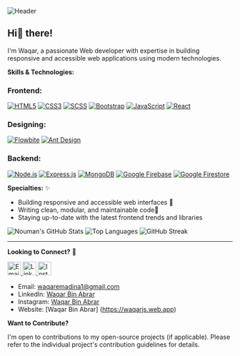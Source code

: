 ![Header](https://github.com/user-attachments/assets/8f5116f4-4b6e-4720-8be7-73eb73d46a98)


## Hi👋 there! 

I'm Waqar, a passionate Web developer with expertise in building responsive and accessible web applications using modern technologies.

**Skills & Technologies:**

### Frontend:
[![HTML5](https://img.shields.io/badge/HTML5-E34F26?style=for-the-badge&amp;logo=html5&amp;logoColor=white)](https://developer.mozilla.org/en-US/docs/Web/Guide/HTML/HTML5)
[![CSS3](https://img.shields.io/badge/CSS3-1572B6?style=for-the-badge&amp;logo=css3&amp;logoColor=white)](https://developer.mozilla.org/en-US/docs/Web/CSS)
[![SCSS](https://img.shields.io/badge/SCSS-CC6699?style=for-the-badge&amp;logo=sass&amp;logoColor=white)](https://sass-lang.com/)
[![Bootstrap](https://img.shields.io/badge/Bootstrap-563D7C?style=for-the-badge&amp;logo=bootstrap&amp;logoColor=white)](https://getbootstrap.com/)
[![JavaScript](https://img.shields.io/badge/JavaScript-F7DF1E?style=for-the-badge&amp;logo=javascript&amp;logoColor=black)](https://developer.mozilla.org/en-US/docs/Web/JavaScript)
[![React](https://img.shields.io/badge/React-61DAFB?style=for-the-badge&amp;logo=react&amp;logoColor=black)](https://reactjs.org/)

### Designing:
[![Flowbite](https://img.shields.io/badge/Flowbite-3498DB?style=for-the-badge&amp;logo=flowbite&amp;logoColor=white)](https://flowbite.com/)
[![Ant Design](https://img.shields.io/badge/Ant_Design-0170FE?style=for-the-badge&amp;logo=ant-design&amp;logoColor=white)](https://ant.design/)

### Backend:
[![Node.js](https://img.shields.io/badge/Node.js-339933?style=for-the-badge&amp;logo=node.js&amp;logoColor=white)](https://nodejs.org/en/)
[![Express.js](https://img.shields.io/badge/Express.js-000000?style=for-the-badge&amp;logo=express&amp;logoColor=white)](https://expressjs.com/)
[![MongoDB](https://img.shields.io/badge/MongoDB-47A248?style=for-the-badge&amp;logo=mongodb&amp;logoColor=white)](https://www.mongodb.com/)
[![Google Firebase](https://img.shields.io/badge/Google_Firebase-FFCA28?style=for-the-badge&amp;logo=firebase&amp;logoColor=white)](https://firebase.google.com/)
[![Google Firestore](https://img.shields.io/badge/Google_Firestore-FFCA28?style=for-the-badge&amp;logo=firestore&amp;logoColor=white)](https://firebase.google.com/docs/firestore)

**Specialties:** &#10024;

* Building responsive and accessible web interfaces &#128640;
* Writing clean, modular, and maintainable code&#128221;  
* Staying up-to-date with the latest frontend trends and libraries

![Nouman's GitHub Stats](https://github-readme-stats.vercel.app/api?username=waqaremadina1&show_icons=true&hide_title=true&count_private=true&include_all_commits=true&hide=prs&theme=radical&icon_color=ffb86c&text_color=ff79c6&bg_color=282a36)
![Top Languages](https://github-readme-stats.vercel.app/api/top-langs/?username=waqaremadina1&layout=compact&theme=radical&text_color=ff79c6&bg_color=282a36)
![GitHub Streak](https://github-readme-streak-stats.herokuapp.com/?user=waqaremadina1&theme=radical&ring=ffb86c&fire=ff79c6&currStreakLabel=ff79c6&background=282a36)

---
**Looking to Connect?** 📧

<p>
  <a href="mailto:waqaremadina15@gmail.com">
    <img src="https://img.icons8.com/fluent/48/000000/email.png" alt="Email" width="30" />
  </a>
  <a href="https://www.linkedin.com/in/waqaremadina1">
    <img src="https://img.icons8.com/fluent/48/000000/linkedin.png" alt="LinkedIn" width="30" />
  </a>
  <a href="https://www.instagram.com/your-instagram-profile">
    <img src="https://img.icons8.com/fluent/48/000000/instagram-new.png" alt="Instagram" width="30" />
  </a>
</p>

* Email: waqaremadina1@gmail.com
* LinkedIn: [Waqar Bin Abrar](https://www.linkedin.com/in/waqaremadina1)
* Instagram: [Waqar Bin Abrar](https://www.instagram.com/waqaremadina1)
* Website: [Waqar Bin Abrar] (https://waqarjs.web.app)

**Want to Contribute?**

I'm open to contributions to my open-source projects (if applicable). Please refer to the individual project's contribution guidelines for details.
